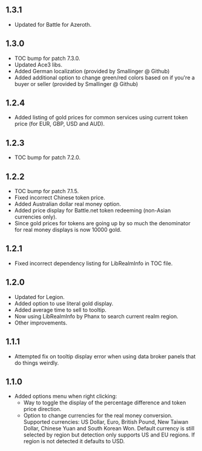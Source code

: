 ## 1.3.1
* Updated for Battle for Azeroth.

## 1.3.0
* TOC bump for patch 7.3.0.
* Updated Ace3 libs.
* Added German localization (provided by Smallinger @ Github)
* Added additional option to change green/red colors based on if you're a buyer or seller (provided by Smallinger @ Github)

## 1.2.4
* Added listing of gold prices for common services using current token price (for EUR, GBP, USD and AUD).

## 1.2.3
* TOC bump for patch 7.2.0.

## 1.2.2
* TOC bump for patch 7.1.5.
* Fixed incorrect Chinese token price.
* Added Australian dollar real money option.
* Added price display for Battle.net token redeeming (non-Asian currencies only).
* Since gold prices for tokens are going up by so much the denominator for real money displays is now 10000 gold.

## 1.2.1
* Fixed incorrect dependency listing for LibRealmInfo in TOC file.

## 1.2.0
* Updated for Legion.
* Added option to use literal gold display.
* Added average time to sell to tooltip.
* Now using LibRealmInfo by Phanx to search current realm region.
* Other improvements.

## 1.1.1
* Attempted fix on tooltip display error when using data broker panels that do things weirdly.

## 1.1.0
* Added options menu when right clicking:
	* Way to toggle the display of the percentage difference and token price direction.
	* Option to change currencies for the real money conversion. Supported currencies: US Dollar, Euro, British Pound, New Taiwan Dollar, Chinese Yuan and South Korean Won. Default currency is still selected by region but detection only supports US and EU regions. If region is not detected it defaults to USD.